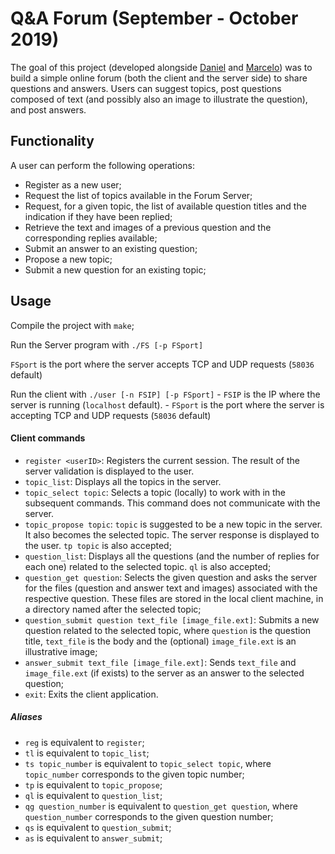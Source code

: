 # Q&A Forum (September - October 2019)

The goal of this project (developed alongside [Daniel](https://github.com/Beu-Wolf) and [Marcelo](https://github.com/tosmarcel)) was to build a simple online forum (both the client and the server side) to share questions and answers. Users can suggest topics, post questions composed of text (and possibly also an image to illustrate the question), and post answers.

## Functionality
A user can perform the following operations:
 * Register as a new user;
 * Request the list of topics available in the Forum Server;
 * Request, for a given topic, the list of available question titles and the indication if they have been replied;
 * Retrieve the text and images of a previous question and the corresponding replies available;
 * Submit an answer to an existing question;
 * Propose a new topic;
 * Submit a new question for an existing topic;

## Usage
Compile the project with `make`;

Run the Server program with `./FS [-p FSport]`
  
  `FSport` is the port where the server accepts TCP and UDP requests (`58036` default)

Run the client with `./user [-n FSIP] [-p FSport]`
 \- `FSIP` is the IP where the server is running (`localhost` default).
 \- `FSport` is the port where the server is accepting TCP and UDP requests (`58036` default)
 
 #### Client commands
  * `register <userID>`: Registers the current session. The result of the server validation is displayed to the user.
  * `topic_list`: Displays all the topics in the server.
  * `topic_select topic`: Selects a topic (locally) to work with in the subsequent commands. This command does not communicate with the server.
  * `topic_propose topic`: `topic` is suggested to be a new topic in the server. It also becomes the selected topic. The server response is displayed to the user. `tp topic` is also accepted;
  * `question_list`: Displays all the questions (and the number of replies for each one) related to the selected topic. `ql` is also accepted;
  * `question_get question`: Selects the given question and asks the server for the files (question and answer text and images) associated with the respective question. These files are stored in the local client machine, in a directory named after the selected topic;
  * `question_submit question text_file [image_file.ext]`: Submits a new question related to the selected topic, where `question` is the question title, `text_file` is the body and the (optional) `image_file.ext` is an illustrative image;
  * `answer_submit text_file [image_file.ext]`: Sends `text_file` and `image_file.ext` (if exists) to the server as an answer to the selected question;
  * `exit`: Exits the client application.
 
##### Aliases
 * `reg` is equivalent to `register`;
 * `tl` is equivalent to `topic_list`;
 * `ts topic_number` is equivalent to `topic_select topic`, where `topic_number` corresponds to the given topic number;
 * `tp` is equivalent to `topic_propose`;
 * `ql` is equivalent to `question_list`;
 * `qg question_number` is equivalent to `question_get question`, where `question_number` corresponds to the given question number;
 * `qs` is equivalent to `question_submit`;
 * `as` is equivalent to `answer_submit`;
